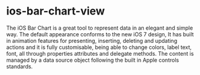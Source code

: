 # ios-bar-chart-view
The iOS Bar Chart is a great tool to represent data in an elegant and simple way. The default appearance conforms to the new iOS 7 design, It has built in animation features for presenting, inserting, deleting and updating actions and it is fully customisable, being able to change colors, label text, font, all through properties attributes and delegate methods. The content is managed by a data source object following the built in Apple controls standards. 
